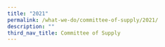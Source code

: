 ```yaml
---
title: "2021"
permalink: /what-we-do/committee-of-supply/2021/
description: ""
third_nav_title: Committee of Supply
---
```

